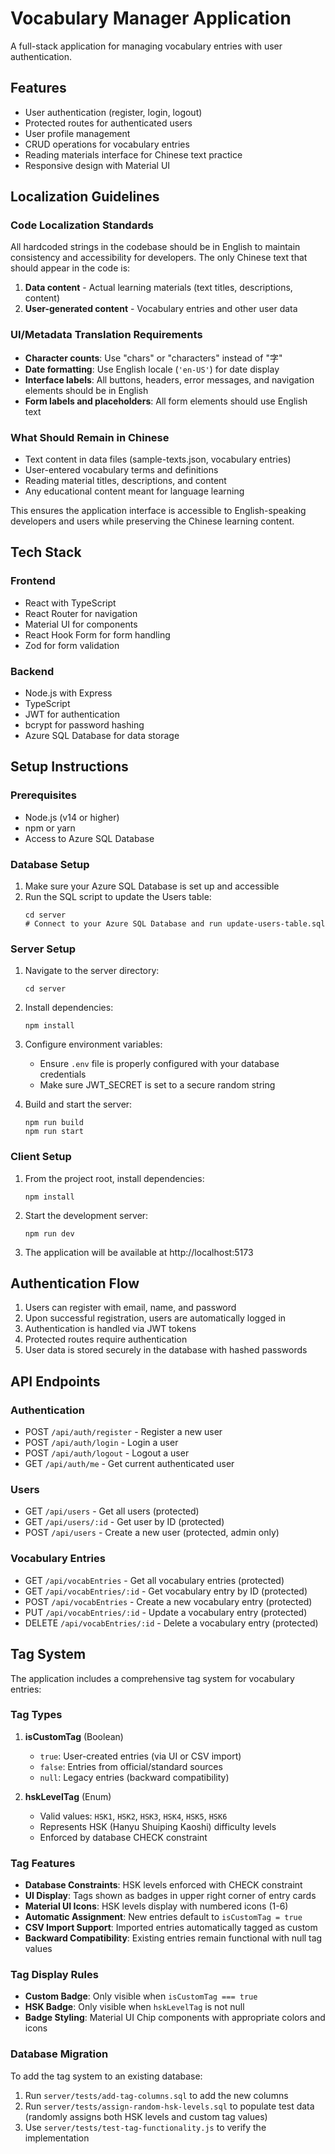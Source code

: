 # Vocabulary Manager Application

A full-stack application for managing 
vocabulary entries with user authentication.

## Features

- User authentication (register, login, logout)
- Protected routes for authenticated users
- User profile management
- CRUD operations for vocabulary entries
- Reading materials interface for Chinese text practice
- Responsive design with Material UI

## Localization Guidelines

### Code Localization Standards
All hardcoded strings in the codebase should be in English to maintain consistency and accessibility for developers. The only Chinese text that should appear in the code is:

1. **Data content** - Actual learning materials (text titles, descriptions, content)
2. **User-generated content** - Vocabulary entries and other user data

### UI/Metadata Translation Requirements
- **Character counts**: Use "chars" or "characters" instead of "字"
- **Date formatting**: Use English locale (`'en-US'`) for date display
- **Interface labels**: All buttons, headers, error messages, and navigation elements should be in English
- **Form labels and placeholders**: All form elements should use English text

### What Should Remain in Chinese
- Text content in data files (sample-texts.json, vocabulary entries)
- User-entered vocabulary terms and definitions
- Reading material titles, descriptions, and content
- Any educational content meant for language learning

This ensures the application interface is accessible to English-speaking developers and users while preserving the Chinese learning content.

## Tech Stack

### Frontend
- React with TypeScript
- React Router for navigation
- Material UI for components
- React Hook Form for form handling
- Zod for form validation

### Backend
- Node.js with Express
- TypeScript
- JWT for authentication
- bcrypt for password hashing
- Azure SQL Database for data storage

## Setup Instructions

### Prerequisites
- Node.js (v14 or higher)
- npm or yarn
- Access to Azure SQL Database

### Database Setup

1. Make sure your Azure SQL Database is set up and accessible
2. Run the SQL script to update the Users table:
   ```
   cd server
   # Connect to your Azure SQL Database and run update-users-table.sql
   ```

### Server Setup

1. Navigate to the server directory:
   ```
   cd server
   ```

2. Install dependencies:
   ```
   npm install
   ```

3. Configure environment variables:
   - Ensure `.env` file is properly configured with your database credentials
   - Make sure JWT_SECRET is set to a secure random string

4. Build and start the server:
   ```
   npm run build
   npm run start
   ```

### Client Setup

1. From the project root, install dependencies:
   ```
   npm install
   ```

2. Start the development server:
   ```
   npm run dev
   ```

3. The application will be available at http://localhost:5173

## Authentication Flow

1. Users can register with email, name, and password
2. Upon successful registration, users are automatically logged in
3. Authentication is handled via JWT tokens
4. Protected routes require authentication
5. User data is stored securely in the database with hashed passwords

## API Endpoints

### Authentication
- POST `/api/auth/register` - Register a new user
- POST `/api/auth/login` - Login a user
- POST `/api/auth/logout` - Logout a user
- GET `/api/auth/me` - Get current authenticated user

### Users
- GET `/api/users` - Get all users (protected)
- GET `/api/users/:id` - Get user by ID (protected)
- POST `/api/users` - Create a new user (protected, admin only)

### Vocabulary Entries
- GET `/api/vocabEntries` - Get all vocabulary entries (protected)
- GET `/api/vocabEntries/:id` - Get vocabulary entry by ID (protected)
- POST `/api/vocabEntries` - Create a new vocabulary entry (protected)
- PUT `/api/vocabEntries/:id` - Update a vocabulary entry (protected)
- DELETE `/api/vocabEntries/:id` - Delete a vocabulary entry (protected)

## Tag System

The application includes a comprehensive tag system for vocabulary entries:

### Tag Types

1. **isCustomTag** (Boolean)
   - `true`: User-created entries (via UI or CSV import)
   - `false`: Entries from official/standard sources
   - `null`: Legacy entries (backward compatibility)

2. **hskLevelTag** (Enum)
   - Valid values: `HSK1`, `HSK2`, `HSK3`, `HSK4`, `HSK5`, `HSK6`
   - Represents HSK (Hanyu Shuiping Kaoshi) difficulty levels
   - Enforced by database CHECK constraint

### Tag Features

- **Database Constraints**: HSK levels enforced with CHECK constraint
- **UI Display**: Tags shown as badges in upper right corner of entry cards
- **Material UI Icons**: HSK levels display with numbered icons (1-6)
- **Automatic Assignment**: New entries default to `isCustomTag = true`
- **CSV Import Support**: Imported entries automatically tagged as custom
- **Backward Compatibility**: Existing entries remain functional with null tag values

### Tag Display Rules

- **Custom Badge**: Only visible when `isCustomTag === true`
- **HSK Badge**: Only visible when `hskLevelTag` is not null
- **Badge Styling**: Material UI Chip components with appropriate colors and icons

### Database Migration

To add the tag system to an existing database:

1. Run `server/tests/add-tag-columns.sql` to add the new columns
2. Run `server/tests/assign-random-hsk-levels.sql` to populate test data (randomly assigns both HSK levels and custom tag values)
3. Use `server/tests/test-tag-functionality.js` to verify the implementation
